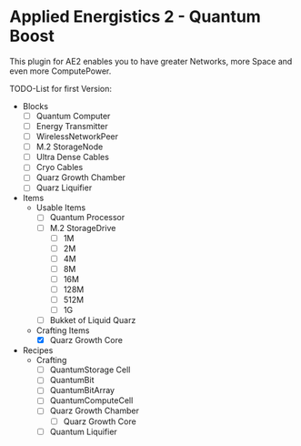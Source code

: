 Applied Energistics 2 - Quantum Boost
=======

This plugin for AE2 enables you to have greater Networks, more Space and even more ComputePower.

TODO-List for first Version:

- Blocks
    - [ ] Quantum Computer
    - [ ] Energy Transmitter
    - [ ] WirelessNetworkPeer
    - [ ] M.2 StorageNode
    - [ ] Ultra Dense Cables
    - [ ] Cryo Cables
    - [ ] Quarz Growth Chamber
    - [ ] Quarz Liquifier
- Items
    - Usable Items
        - [ ] Quantum Processor
        - [ ] M.2 StorageDrive
            - [ ] 1M
            - [ ] 2M
            - [ ] 4M
            - [ ] 8M
            - [ ] 16M
            - [ ] 128M
            - [ ] 512M
            - [ ] 1G
        - [ ] Bukket of Liquid Quarz
    - Crafting Items
        - [X] Quarz Growth Core
- Recipes
    - Crafting
        - [ ] QuantumStorage Cell
        - [ ] QuantumBit
        - [ ] QuantumBitArray
        - [ ] QuantumComputeCell
        - [ ] Quarz Growth Chamber
            - [ ] Quarz Growth Core
        - [ ] Quantum Liquifier